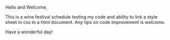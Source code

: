 Hello and Welcome,

This is a wine festival schedule testing my code and ability to link a style sheet in css to a html document.
Any tips on code improvement is welcome.

Have a wonderful day!
